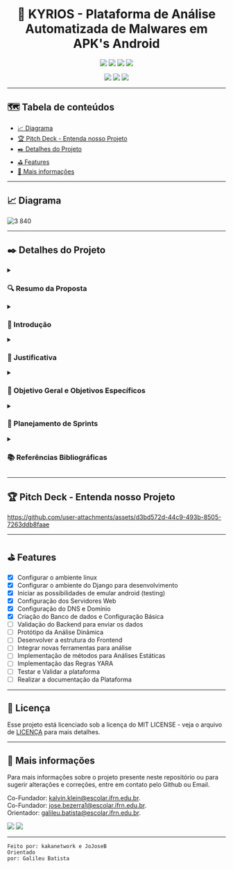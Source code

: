 
#
<h1 align="center">📌  KYRIOS - Plataforma de Análise Automatizada de Malwares em APK's Android </h1>


<p align="center">
  <img src="http://img.shields.io/static/v1?label=License&message=MIT%20License&color=A20606&style=for-the-badge"/>
  <img src="http://img.shields.io/static/v1?label=Python&message=3.11.0&color=A20606&style=for-the-badge&logo=python&logoColor=white"/>
  <img src="https://img.shields.io/static/v1?label=Django&message=GUI/FRAMEWORK&color=A20606&style=for-the-badge&logo=Django"/>
  <img src="http://img.shields.io/static/v1?label=STATUS&message=Em%20desenvolvimento&color=A20606&style=for-the-badge"/>
</p>
<p align="center">
  <img src="http://img.shields.io/static/v1?label=Desenvolvido%20por&message=Kalvin%20Klein%20e%20Jose%20Bezerra&color=A20606&style=for-the-badge"/>
  <img src="http://img.shields.io/static/v1?label=Orientado%20por&message=Galileu%20Batista&color=A20606&style=for-the-badge"/>
  <img src="http://img.shields.io/static/v1?label=Disciplina&message=Projeto%20Integrador&color=A20606&style=for-the-badge"/>
</p>

<p align="center">

---

## 🗺 Tabela de conteúdos

<ul>
  <li><a href="#-diagrama">📈 Diagrama</a></li>
  <li><a href="#-pitch-deck---entenda-nosso-projeto">🏆 Pitch Deck - Entenda nosso Projeto</a></li>
  <li><a href="#-Detalhes-do-Projeto">✒️ Detalhes do Projeto</a></li>
  <li><a href="#-features">⛳ Features</a></li>
  <li><a href="#-mais-informações">👀 Mais informações</a></li>
</ul>

---

## 📈 Diagrama 
![3 840](https://github.com/user-attachments/assets/677f2c9f-06f2-4878-b5ab-e54f25b732f1)

---

## ✒️ Detalhes do Projeto

<details>
  <summary><h3>🔍 Resumo da Proposta</h3></summary>
  <p align="left">
    <h4>
      O projeto visa desenvolver uma plataforma web para análise de programas maliciosos em arquivos APK (Android Application Package). Diversos estudos mostram um crescente número de vítimas alvo desses programas maliciosos, que teve um grande aumento após o período da pandemia do coronavírus (2020), com milhares de vítimas diárias dessas aplicações, reforçando a necessidade crítica dessa iniciativa. A proposta do projeto visa integrar diversas plataformas de análise já existentes com outras tecnologias embutidas, como, por exemplo, a API VirusTotal, implementação das Yara Rules, novas funcionalidades e tecnologias no processo de análise.
      <br><br>
      A nossa plataforma se destaca pela centralização e agilidade no acesso às informações sobre programas maliciosos, assim como a utilização de processos para análise dinâmica e estática dos arquivos em questão. Ao contrário dos métodos atuais, que são lentos, manuais e pouco intuitivos, onde a grande maioria possui apenas análises do tipo estáticas, oferecemos uma solução robusta e eficiente. Profissionais técnicos poderão obter rapidamente informações centralizadas, sem a necessidade de utilizar múltiplas ferramentas. Além disso, a plataforma é aberta para contribuições (open source), permitindo que especialistas contribuam com novas técnicas e ferramentas de análise.
      <br><br>
      Após a análi![3 840](https://github.com/user-attachments/assets/4ece046c-a527-4112-9978-584cb63a5ec7)
se, os APKs processados serão armazenados em um banco de dados dedicado, transformando-se em uma valiosa fonte de consulta e tornando-se mais um diferencial da plataforma. Essa base de dados estará acessível através da plataforma web, proporcionando um recurso contínuo e expansível para futuras consultas e análises de segurança mais detalhadas.
      <br><br>
      A entrega final do MVP (Minimum Viable Product) visa fornecer uma plataforma estável, intuitiva e altamente disponível, com diversas ferramentas e serviços integrados. O MVP também será escalável, permitindo a adição de novas funcionalidades e a avaliação contínua de programas maliciosos.
      <br><br>
      O projeto está profundamente conectado com disciplinas de Redes de Computadores, especialmente Programação para Redes, aplicando conceitos de programação para sockets, uso de APIs (Application Programming Interface), acesso a bancos de dados e criação de um webservice próprio. A plataforma será estruturada e configurada em um ambiente Linux (Orange Pi 1.0.2 Bookworm, Debian based), utilizando os servidores web Nginx e Gunicorn, a linguagem Python, o framework Django, banco de dados PostgreSQL, e Dockers para análises mais avançadas. Além disso, serão implementadas outras tecnologias para garantir alta performance e segurança, assegurando um ambiente robusto e confiável para os usuários.
    </h4>
  </p>
</details>
<details>
  <summary><h3>🔐 Introdução</h3></summary>
  <p align="left">
    <h4>
      A segurança de rede, em síntese, refere-se tanto à proteção contra o uso malicioso de informações, quanto à preservação da autenticidade e da confiabilidade de dados. Além disso, visa mitigar ameaças para manter a disponibilidade e a integridade. No entanto, evidencia-se o surgimento de Malwares, softwares feitos com a intenção de ameaçar um sistema e/ou seus usuários. Segundo Gandotra, Bansal e Sofat (2014), o Malware representa uma das ameaças mais difíceis enfrentadas pela Tecnologia da Informação atualmente, e aproximadamente 47% das organizações sofreram incidentes de segurança nos últimos anos.
      <br><br>
      Nesse contexto, este projeto visa facilitar o acesso das pessoas a informações sobre malwares, integrando ferramentas e técnicas que auxiliarão na análise e triagem de softwares que comprometem a estabilidade de serviços e a confidencialidade de usuários. Dessa forma, busca-se alcançar um ambiente mais confiável e seguro para os utilizadores de plataformas com sistema operacional Android.
      <br><br>
      De acordo com a pesquisa realizada por Djeena, Bouridane, Rubab e Marou (2023), evidencia-se uma era de guerra cibernética, na qual a espionagem virtual é uma prática altamente ativa nas plataformas Android. Além disso, constata-se que cerca de 50% dos novos malwares são variantes de outros já existentes. Portanto, torna-se imprescindível adotar estratégias de proteção contra essas ameaças para mitigá-las. A partir dessas considerações, busca-se demonstrar o desenvolvimento de meios para tal objetivo.
    </h4>
  </p>
</details>
<details>
  <summary><h3>📄 Justificativa</h3></summary>
  <p align="left">
    <h4>
      Nos últimos anos, as ameaças à cibersegurança têm crescido exponencialmente, destacando a relevância deste projeto para enfrentar a proliferação de malware na era digital. Além disso, ao enfatizar a importância da educação e conscientização sobre segurança virtual, auxilia na proteção e preservação da integridade do ciberespaço.
      <br><br>
      A produção deste projeto tem como os principais diferenciais:
      <ol>
        <li>Automatização de Processos Manuais na Análise: A automação é essencial para aumentar a eficiência na proteção contra programas mal-intencionados, proporcionando mais autonomia e agilidade no processo de análise.</li>
        <li>Integração de Serviços: A centralização de diversos serviços e APIs facilita o acesso a várias técnicas e ferramentas já existentes na comunidade de cibersegurança.</li>
        <li>Melhoria e Atualizações Contínuas: Implementação de um ciclo de feedback contínuo para aprimorar constantemente as técnicas de detecção e resposta a incidentes, com atualizações e inclusão de novas ferramentas.</li>
        <li>Análises Estáticas e Dinâmicas: Oferece a capacidade de realizar tanto análises estáticas quanto dinâmicas. Enquanto muitas plataformas se limitam às análises estáticas, a nossa utiliza Docker para executar análises dinâmicas, proporcionando uma visão mais aprofundada sobre o comportamento dos arquivos.</li>
        <li>Plataforma Web Intuitiva: Desenvolvemos uma interface web intuitiva que facilita a interação e operação da plataforma, melhorando a experiência do usuário.</li>
        <li>Histórico e Registro de Análises: Um diferencial significativo é a capacidade de cadastrar uma conta de usuário, permitindo o acompanhamento de todas as análises realizadas, com detalhamentos e relatórios completos. Isso proporciona um controle detalhado sobre as análises e facilita a gestão de dados e resultados.</li>
      </ol>
      <br>
      O desenvolvimento deste projeto integra os conteúdos das seguintes disciplinas do Projeto Pedagógico do Curso (PPC) de Tecnologia em Redes de Computadores:
      <ol>
        <li>Programação para Redes
          <ul>
            <li>Acesso a Banco de Dados:
              <ul>
                <li>Conexão e Consulta ao Banco de Dados: Estabelecimento de conexões e execução de consultas para recuperação de dados.</li>
              </ul>
            </li>
            <li>WebServices:
              <ul>
                <li>Desenvolvimento de Objetos e Classes: Criação de componentes reutilizáveis para facilitar a integração de serviços e clareza do código fonte.</li>
                <li>Integração com o Banco de Dados: Utilização de dados armazenados em bancos de dados (Logins e Dados de Análises) em nossa plataforma web.</li>
              </ul>
            </li>
            <li>Geração de Scripts:
              <ul>
                <li>Geração de Scripts para Automatização da Análise: Desenvolvimento de scripts para automatizar as análises estáticas realizada no arquivo.</li>
              </ul>
            </li>
          </ul>
        </li>
        <li>Administração de Sistemas Abertos
          <ul>
            <li>Administração de Serviços de Rede:
              <ul>
                <li>Preparação e administração dos serviços de redes para suportar a demanda, conexões e garantir a sua estabilidade/disponibilidade.</li>
              </ul>
            </li>
            <li>Servidor Web (HTTP): Utilizado na criação de um servidor web por meio do Nginx para hospedar o projeto e fornecer acesso aos usuários.</li>
            <li>Servidor de Acesso Remoto Seguro (SSH): Preparado o ambiente de acesso remoto ao servidor, onde os serviços estão sendo executados, com todas as etapas de segurança necessária, para garantir a sua integridade.</li>
          </ul>
        </li>
      </ol>
      <br>
      Este projeto integrador visa permitir que demonstremos nossos conhecimentos em práticas seguras no campo de Redes de Computadores, contribuindo para o impacto positivo na segurança cibernética e social.
    </h4>
  </p>
</details>
<details>
  <summary><h3>🎯 Objetivo Geral e Objetivos Específicos</h3></summary>
  <p align="left">
    <h4>
      Este projeto tem como objetivos gerais:
      <ol>
        <li>Criação e implementação dos serviços de redes e infraestrutura interna
          <ul>
            <li>Configurar o ambiente Linux com a devida segurança (SSH, Usuários, Permissões)</li>
            <li>Configuração dos servidores web (Nginx e Gunicorn com WSGI)</li>
            <li>Configurar os Serviços de DNS e domínios</li>
            <li>Ajustar os serviços de Banco de dados e ajuste das credenciais</li>
          </ul>
        </li>
        <li>Criação e integração do Front-end da plataforma web:
          <ul>
            <li>Implementar a interface gráfica da plataforma (HTML, CSS, Bootstrap)</li>
            <li>Desenvolver a integração com a parte do Back-End e realizar testes.</li>
            <li>Adaptação e melhorias constantes na interface conforme feedback.</li>
          </ul>
        </li>
        <li>Criação e integração do Back-office com Django
          <ul>
            <li>Desenvolver funções para a administração centralizada de Serviços e Ferramentas</li>
            <li>Implementar a integração e comunicação com Banco de dados</li>
            <li>Realizar testes de carga e usabilidade das funções implementadas</li>
          </ul>
        </li>
        <li>Criação de funções para análises estáticas
          <ul>
            <li>Implementar a criação de regras Yara e seus testes em arquivos APK</li>
            <li>Implementação de Scripts em Python para detecção de padrões em arquivos APK</li>
            <li>Automatização das ferramentas e funções, bem como os testes de carga e execução.</li>
          </ul>
        </li>
        <li>Criação de ambiente para Análises Dinâmicas
          <ul>
            <li>Configurar ambiente de máquinas virtuais e Dockers para realizar análises de execução de APKs</li>
            <li>Automatização dos processos de execução de scripts de análise em APKs</li>
            <li>Retornar os dados de forma centralizada para a plataforma web, integrando todos os processos.</li>
          </ul>
        </li>
        <li>Realizar a integração de Front, Back e APIs
          <ul>
            <li>Integração da parte do Front-end com o Back-office da Plataforma</li>
            <li>Implementar comunicação eficiente com APIs externas (como o VirusTotal)</li>
            <li>Garantir a comunicação eficiente entre todas as partes da aplicação.</li>
          </ul>
        </li>
      </ol>
    </h4>
  </p>
</details>
<details>
  <summary><h3>📅 Planejamento de Sprints</h3></summary>
  <h5>
    <blockquote>
      <details>
        <summary><h4>SPRINT 1 - DATA (01/08/2024)</h4></summary>
        <p align="left">
          <strong>1.1 - Configurar o ambiente Linux com a devida segurança</strong><br>
          <strong>2.1 - Configurar o framework Django para o desenvolvimento</strong><br>
          <strong>2.2 - Integrar e conectar o Django aos serviços de redes necessários</strong><br>
        </p>
      </details>
      <details>
        <summary><h4>SPRINT 2 - DATA (08/08/2024)</h4></summary>
        <p align="left">
          <strong>1.2 - Configuração dos servidores web</strong><br>
          <strong>1.3 - Configurar os Serviços de DNS e domínios</strong><br>
          <strong>1.4 - Criação do Banco de dados e Configuração Básica</strong><br>
        </p>
      </details>
      <details>
        <summary><h4>SPRINT 3 - DATA (15/08/2024)</h4></summary>
        <p align="left">
          <strong>2.3 - Realizar a pré-integração/validação do backend com o frontend para envio de dados</strong><br>
          <strong>1.4 - Ajustar os serviços de Banco de dados e ajuste das credenciais</strong><br>
        </p>
      </details>
      <details>
        <summary><h4>SPRINT 4 - DATA (22/08/2024)</h4></summary>
        <p align="left">
          <strong>3.1 - Desenvolver a Estrutura de todo HTML, Layouts e estilos Bootstrap</strong><br>
          <strong>4.1 - Configurar ambientes Docker para execução de análises dinâmicas</strong><br>
        </p>
      </details>
      <details>
        <summary><h4>SPRINT 5 - DATA (29/08/2024)</h4></summary>
        <p align="left">
          <strong>Implementar métodos para a análise estática de arquivos APK</strong><br>
          <strong>Validação de Login com Email e Banco de Dados devlopment Extra feature</strong><br>
          <strong>Agregar API do VirusTotal ao projeto</strong><br>
        </p>
      </details>
      <details>
        <summary><h4>SPRINT 6 - DATA (05/09/2024)</h4></summary>
        <p align="left">
          <strong>Agregar Análise Dinâmica</strong><br>
          <strong>6.1 - Testar e validar a integração entre as diferentes camadas da aplicação</strong><br>
          <strong>6.2 - Realização de uma massa de testes com Malwares reais e analisar os resultados fornecidos pela plataforma</strong><br>
          <strong>6.3 - Finalizar a documentação da plataforma</strong><br>
        </p>
      </details>
    </blockquote>
    <p align="center">
      <strong>Finalizando o SPRINT 6 - DIA 05/09/2024 - COM MVP PRONTO</strong>
    </p>
  </h5>
</details>

<details>
  <summary><h3>📚 Referências Bibliográficas</h3></summary>
  <p align="left">
    <h4>
      As referências bibliográficas a seguir são os estudos e trabalhos acadêmicos que embasaram a proposta deste projeto, fornecendo a fundamentação teórica necessária para a sua concepção e desenvolvimento:
      <br><br>
      <ol>
        <li>Djeena, B., Bouridane, A., Rubab, S., & Marou, F. (2023). Threats and Countermeasures in Mobile Ad Hoc Networks: A Review. Journal of Network and Computer Applications.</li>
        <li>Gandotra, E., Bansal, D., & Sofat, S. (2014). Malware analysis and classification: A survey. Journal of Information Security.</li>
      </ol>
    </h4>
  </p>
</details>

---

## 🏆 Pitch Deck - Entenda nosso Projeto

https://github.com/user-attachments/assets/d3bd572d-44c9-493b-8505-7263ddb8faae

---

## ⛳ Features
- [x] Configurar o ambiente linux
- [x] Configurar o ambiente do Django para desenvolvimento
- [x] Iniciar as possibilidades de emular android (testing)
- [x] Configuração dos Servidores Web
- [x] Configuração do DNS e Domínio
- [x] Criação do Banco de dados e Configuração Básica
- [ ] Validação do Backend para enviar os dados
- [ ] Protótipo da Análise Dinâmica
- [ ] Desenvolver a estrutura do Frontend
- [ ] Integrar novas ferramentas para análise
- [ ] Implementação de métodos para Análises Estáticas
- [ ] Implementação das Regras YARA
- [ ] Testar e Validar a plataforma
- [ ] Realizar a documentação da Plataforma

---

## 📝 Licença

Esse projeto está licenciado sob a licença do MIT LICENSE - veja o arquivo de [LICENÇA](LICENSE) para mais detalhes.

---

## 👀 Mais informações

Para mais informações sobre o projeto presente neste repositório ou para sugerir alterações e correções, entre em contato pelo Github ou Email.<br>

Co-Fundador: [kalvin.klein@escolar.ifrn.edu.br](mailto:kalvin.klein@escolar.ifrn.edu.br).<br>
Co-Fundador: [jose.bezerra1@escolar.ifrn.edu.br](mailto:jose.bezerra1@escolar.ifrn.edu.br).<br>
Orientador: [galileu.batista@escolar.ifrn.edu.br](mailto:galileu.batista@escolar.ifrn.edu.br).<br>

<div>
   <a href="https://github.com/kakanetwork"><img src="https://img.shields.io/badge/-GitHub Kalvin-4d080e?style=for-the-badge&color=A20606&logo=github&logoColor=ffffff"></a>
   <a href="https://github.com/JoJoseB"><img src="https://img.shields.io/badge/-GitHub José-4d080e?style=for-the-badge&color=A20606&logo=github&logoColor=ffffff"></a>
</div> 

---

<code>Feito por: kakanetwork e JoJoseB</code><br>
<code>Orientado por: Galileu Batista</code>
